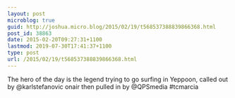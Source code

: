 ```yaml
---
layout: post
microblog: true
guid: http://joshua.micro.blog/2015/02/19/t568537388839866368.html
post_id: 38863
date: 2015-02-20T09:27:31+1100
lastmod: 2019-07-30T17:41:37+1100
type: post
url: /2015/02/19/t568537388839866368.html
---
```

The hero of the day is the legend trying to go surfing in Yeppoon, called out by @karlstefanovic onair then pulled in by @QPSmedia #tcmarcia
